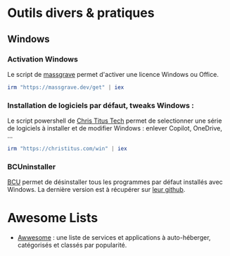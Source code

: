 # Outils divers & pratiques

## Windows

### Activation Windows

Le script de [massgrave](https://massgrave.dev/) permet d'activer une licence Windows ou Office.

```PowerShell
irm "https://massgrave.dev/get" | iex
```

### Installation de logiciels par défaut, tweaks Windows :

Le script powershell de [Chris Titus Tech](https://github.com/christitustech/winutil) permet de selectionner une série de logiciels à installer et de modifier Windows : enlever Copilot, OneDrive, ...

```PowerShell
irm "https://christitus.com/win" | iex
```

### BCUninstaller

[BCU](https://www.bcuninstaller.com/) permet de désinstaller tous les programmes par défaut installés avec Windows. La dernière version est à récupérer sur [leur github](https://github.com/Klocman/Bulk-Crap-Uninstaller/releases/latest).

# Awesome Lists

- [Awwesome](https://awweso.me/) : une liste de services et applications à auto-héberger, catégorisés et classés par popularité.
